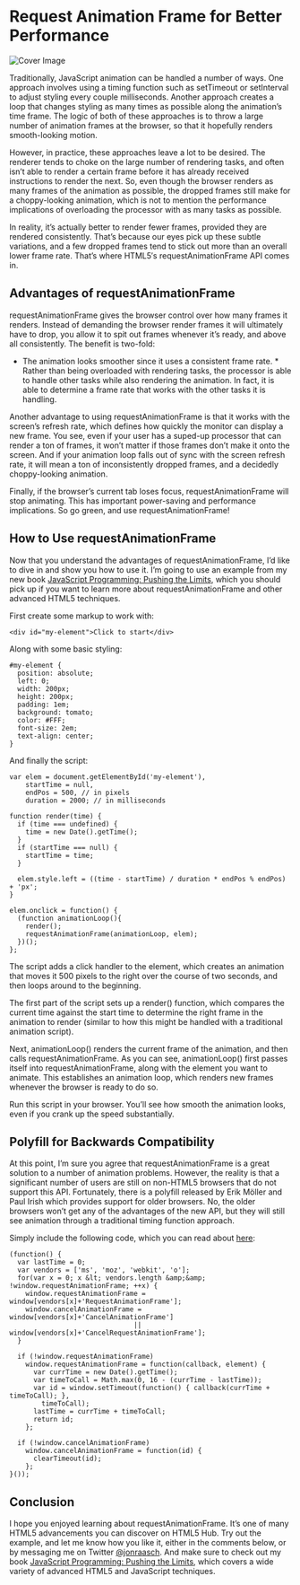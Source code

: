 Request Animation Frame for Better Performance
==============================================

![Cover Image][cover]

Traditionally, JavaScript animation can be handled a number of ways. One
approach involves using a timing function such as setTimeout or setInterval to
adjust styling every couple milliseconds. Another approach creates a loop that
changes styling as many times as possible along the animation’s time frame. The
logic of both of these approaches is to throw a large number of animation frames
at the browser, so that it hopefully renders smooth-looking motion.

However, in practice, these approaches leave a lot to be desired. The renderer
tends to choke on the large number of rendering tasks, and often isn’t able to
render a certain frame before it has already received instructions to render the
next. So, even though the browser renders as many frames of the animation as
possible, the dropped frames still make for a choppy-looking animation, which is
not to mention the performance implications of overloading the processor with as
many tasks as possible.

In reality, it’s actually better to render fewer frames, provided they are
rendered consistently. That’s because our eyes pick up these subtle variations,
and a few dropped frames tend to stick out more than an overall lower frame
rate. That’s where HTML5′s requestAnimationFrame API comes in.

## Advantages of requestAnimationFrame

requestAnimationFrame gives the browser control over how many frames it renders.
Instead of demanding the browser render frames it will ultimately have to drop,
you allow it to spit out frames whenever it’s ready, and above all consistently.
The benefit is two-fold:

* The animation looks smoother since it uses a consistent frame rate. * Rather
than being overloaded with rendering tasks, the processor is able to handle
other tasks while also rendering the animation. In fact, it is able to determine
a frame rate that works with the other tasks it is handling.

Another advantage to using requestAnimationFrame is that it works with the
screen’s refresh rate, which defines how quickly the monitor can display a new
frame. You see, even if your user has a suped-up processor that can render a ton
of frames, it won’t matter if those frames don’t make it onto the screen. And if
your animation loop falls out of sync with the screen refresh rate, it will mean
a ton of inconsistently dropped frames, and a decidedly choppy-looking
animation.

Finally, if the browser’s current tab loses focus, requestAnimationFrame will
stop animating. This has important power-saving and performance implications. So
go green, and use requestAnimationFrame!

## How to Use requestAnimationFrame

Now that you understand the advantages of requestAnimationFrame, I’d like to
dive in and show you how to use it. I’m going to use an example from my new book
[JavaScript Programming: Pushing the Limits][1], which you should pick up if you
want to learn more about requestAnimationFrame and other advanced HTML5
techniques.

First create some markup to work with:

    <div id="my-element">Click to start</div>

Along with some basic styling:

    #my-element {
      position: absolute;
      left: 0;
      width: 200px;
      height: 200px;
      padding: 1em;
      background: tomato;
      color: #FFF;
      font-size: 2em;
      text-align: center;
    }

And finally the script:

    var elem = document.getElementById('my-element'),
        startTime = null,
        endPos = 500, // in pixels
        duration = 2000; // in milliseconds

    function render(time) {
      if (time === undefined) {
        time = new Date().getTime();
      }
      if (startTime === null) {
        startTime = time;
      }

      elem.style.left = ((time - startTime) / duration * endPos % endPos) + 'px';
    }

    elem.onclick = function() {
      (function animationLoop(){
        render();
        requestAnimationFrame(animationLoop, elem);
      })();
    };

The script adds a click handler to the element, which creates an animation that
moves it 500 pixels to the right over the course of two seconds, and then loops
around to the beginning.

The first part of the script sets up a render() function, which compares the
current time against the start time to determine the right frame in the
animation to render (similar to how this might be handled with a traditional
animation script).

Next, animationLoop() renders the current frame of the animation, and then calls
requestAnimationFrame. As you can see, animationLoop() first passes itself into
requestAnimationFrame, along with the element you want to animate. This
establishes an animation loop, which renders new frames whenever the browser is
ready to do so.

Run this script in your browser. You’ll see how smooth the animation looks, even
if you crank up the speed substantially.

## Polyfill for Backwards Compatibility

At this point, I’m sure you agree that requestAnimationFrame is a great solution
to a number of animation problems. However, the reality is that a significant
number of users are still on non-HTML5 browsers that do not support this API.
Fortunately, there is a polyfill released by Erik Möller and Paul Irish which
provides support for older browsers. No, the older browsers won’t get any of the
advantages of the new API, but they will still see animation through a
traditional timing function approach.

Simply include the following code, which you can read about [here][2]:

    (function() {
      var lastTime = 0;
      var vendors = ['ms', 'moz', 'webkit', 'o'];
      for(var x = 0; x &lt; vendors.length &amp;&amp; !window.requestAnimationFrame; ++x) {
        window.requestAnimationFrame = window[vendors[x]+'RequestAnimationFrame'];
        window.cancelAnimationFrame = window[vendors[x]+'CancelAnimationFrame']
                                   || window[vendors[x]+'CancelRequestAnimationFrame'];
      }

      if (!window.requestAnimationFrame)
        window.requestAnimationFrame = function(callback, element) {
          var currTime = new Date().getTime();
          var timeToCall = Math.max(0, 16 - (currTime - lastTime));
          var id = window.setTimeout(function() { callback(currTime + timeToCall); },
            timeToCall);
          lastTime = currTime + timeToCall;
          return id;
        };

      if (!window.cancelAnimationFrame)
        window.cancelAnimationFrame = function(id) {
          clearTimeout(id);
        };
    }());

## Conclusion

I hope you enjoyed learning about requestAnimationFrame. It’s one of many HTML5
advancements you can discover on HTML5 Hub. Try out the example, and let me know
how you like it, either in the comments below, or by messaging me on Twitter
[@jonraasch][3]. And make sure to check out my book [JavaScript Programming:
Pushing the Limits][4], which covers a wide variety of advanced HTML5 and
JavaScript techniques.


[cover]: http://html5hub.com/wp-content/uploads/2013/07/requestAnimationFrame.png

[1]: http://bit.ly/jspptl
[2]: https://gist.github.com/paulirish/1579671
[3]: http://twitter.com/jonraasch
[4]: http://bit.ly/jspptl
